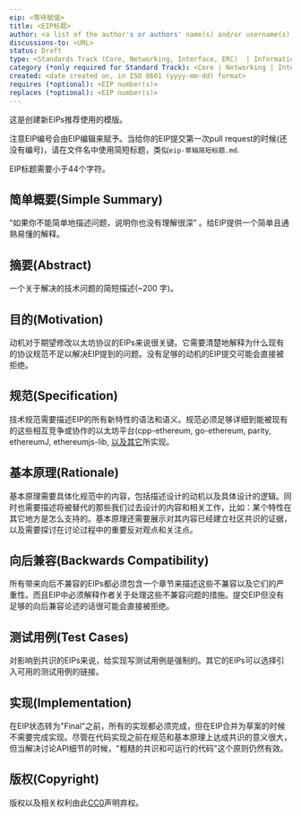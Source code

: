 ```yaml
---
eip: <等待赋值>
title: <EIP标题>
author: <a list of the author's or authors' name(s) and/or username(s), or name(s) and email(s), e.g. (use with the parentheses or triangular brackets): FirstName LastName (@GitHubUsername), FirstName LastName <foo@bar.com>, FirstName (@GitHubUsername) and GitHubUsername (@GitHubUsername)>
discussions-to: <URL>
status: Draft
type: <Standards Track (Core, Networking, Interface, ERC)  | Informational | Meta>
category (*only required for Standard Track): <Core | Networking | Interface | ERC>
created: <date created on, in ISO 8601 (yyyy-mm-dd) format>
requires (*optional): <EIP number(s)>
replaces (*optional): <EIP number(s)>
---
```


<!--You can leave these HTML comments in your merged EIP and delete the visible duplicate text guides, they will not appear and may be helpful to refer to if you edit it again. This is the suggested template for new EIPs. Note that an EIP number will be assigned by an editor. When opening a pull request to submit your EIP, please use an abbreviated title in the filename, `eip-draft_title_abbrev.md`. The title should be 44 characters or less.-->
这是创建新EIPs推荐使用的模版。

注意EIP编号会由EIP编辑来赋予。当给你的EIP提交第一次pull request的时候(还没有编号)，请在文件名中使用简短标题，类似`eip-草稿简短标题.md`.

EIP标题需要小于44个字符。

## 简单概要(Simple Summary)
<!--"If you can't explain it simply, you don't understand it well enough." Provide a simplified and layman-accessible explanation of the EIP.-->
“如果你不能简单地描述问题，说明你也没有理解很深” 。给EIP提供一个简单且通熟易懂的解释。

## 摘要(Abstract)
<!--A short (~200 word) description of the technical issue being addressed.-->
一个关于解决的技术问题的简短描述(~200 字)。

## 目的(Motivation)
<!--The motivation is critical for EIPs that want to change the Ethereum protocol. It should clearly explain why the existing protocol specification is inadequate to address the problem that the EIP solves. EIP submissions without sufficient motivation may be rejected outright.-->
动机对于期望修改以太坊协议的EIPs来说很关键。它需要清楚地解释为什么现有的协议规范不足以解决EIP提到的问题。没有足够的动机的EIP提交可能会直接被拒绝。

## 规范(Specification)
<!--The technical specification should describe the syntax and semantics of any new feature. The specification should be detailed enough to allow competing, interoperable implementations for any of the current Ethereum platforms (go-ethereum, parity, cpp-ethereum, ethereumj, ethereumjs, and [others](https://github.com/ethereum/wiki/wiki/Clients)).-->
技术规范需要描述EIP的所有新特性的语法和语义。规范必须足够详细到能被现有的这些相互竞争或协作的以太坊平台(cpp-ethereum, go-ethereum, parity, ethereumJ, ethereumjs-lib, [以及其它](https://github.com/ethereum/wiki/wiki/Clients)所实现。

## 基本原理(Rationale)
<!--The rationale fleshes out the specification by describing what motivated the design and why particular design decisions were made. It should describe alternate designs that were considered and related work, e.g. how the feature is supported in other languages. The rationale may also provide evidence of consensus within the community, and should discuss important objections or concerns raised during discussion.-->
基本原理需要具体化规范中的内容，包括描述设计的动机以及具体设计的逻辑。同时也需要描述将被替代的那些我们过去设计的内容和相关工作，比如：某个特性在其它地方是怎么支持的。基本原理还需要展示对其内容已经建立社区共识的证据，以及需要探讨在讨论过程中的重要反对观点和关注点。

## 向后兼容(Backwards Compatibility)
<!--All EIPs that introduce backwards incompatibilities must include a section describing these incompatibilities and their severity. The EIP must explain how the author proposes to deal with these incompatibilities. EIP submissions without a sufficient backwards compatibility treatise may be rejected outright.-->
所有带来向后不兼容的EIPs都必须包含一个章节来描述这些不兼容以及它们的严重性。而且EIP中必须解释作者关于处理这些不兼容问题的措施。提交EIP但没有足够的向后兼容论述的话很可能会直接被拒绝。

## 测试用例(Test Cases)
<!--Test cases for an implementation are mandatory for EIPs that are affecting consensus changes. Other EIPs can choose to include links to test cases if applicable.-->
对影响到共识的EIPs来说，给实现写测试用例是强制的。其它的EIPs可以选择引入可用的测试用例的链接。

## 实现(Implementation)
<!--The implementations must be completed before any EIP is given status "Final", but it need not be completed before the EIP is accepted. While there is merit to the approach of reaching consensus on the specification and rationale before writing code, the principle of "rough consensus and running code" is still useful when it comes to resolving many discussions of API details.-->
在EIP状态转为"Final"之前，所有的实现都必须完成，但在EIP合并为草案的时候不需要完成实现。尽管在代码实现之前在规范和基本原理上达成共识的意义很大，但当解决讨论API细节的时候，"粗糙的共识和可运行的代码"这个原则仍然有效。

## 版权(Copyright)
版权以及相关权利由此[CC0](https://creativecommons.org/publicdomain/zero/1.0/)声明弃权。
